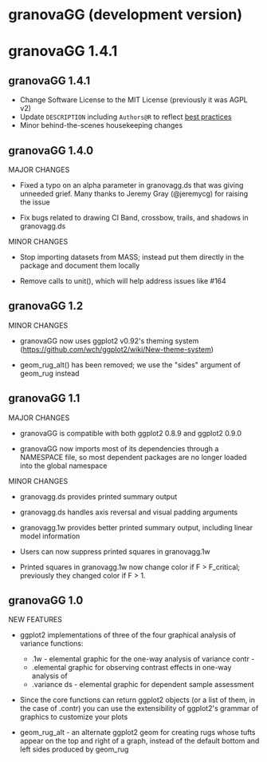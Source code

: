# granovaGG (development version)

# granovaGG 1.4.1

## granovaGG 1.4.1

-   Change Software License to the MIT License (previously it was AGPL v2)
-   Update `DESCRIPTION` including `Authors@R` to reflect [best practices](https://r-pkgs.org/description.html#sec-description-authors-at-r)
-   Minor behind-the-scenes housekeeping changes

## granovaGG 1.4.0

MAJOR CHANGES

-   Fixed a typo on an alpha parameter in granovagg.ds that was giving unneeded grief.
    Many thanks to Jeremy Gray (@jeremycg) for raising the issue

-   Fix bugs related to drawing CI Band, crossbow, trails, and shadows in granovagg.ds

MINOR CHANGES

-   Stop importing datasets from MASS; instead put them directly in the package and document them locally

-   Remove calls to unit(), which will help address issues like #164

## granovaGG 1.2

MINOR CHANGES

-   granovaGG now uses ggplot2 v0.92's theming system (<https://github.com/wch/ggplot2/wiki/New-theme-system>)

-   geom_rug_alt() has been removed; we use the "sides" argument of geom_rug instead

## granovaGG 1.1

MAJOR CHANGES

-   granovaGG is compatible with both ggplot2 0.8.9 and ggplot2 0.9.0

-   granovaGG now imports most of its dependencies through a NAMESPACE file, so most dependent packages are no longer loaded into the global namespace

MINOR CHANGES

-   granovagg.ds provides printed summary output

-   granovagg.ds handles axis reversal and visual padding arguments

-   granovagg.1w provides better printed summary output, including linear model information

-   Users can now suppress printed squares in granovagg.1w

-   Printed squares in granovagg.1w now change color if F \> F_critical; previously they changed color if F \> 1.

## granovaGG 1.0

NEW FEATURES

-   ggplot2 implementations of three of the four graphical analysis of variance functions:

    -   .1w - elemental graphic for the one-way analysis of variance contr -
    -   .elemental graphic for observing contrast effects in one-way analysis of
    -   .variance ds - elemental graphic for dependent sample assessment

-   Since the core functions can return ggplot2 objects (or a list of them, in the case of .contr) you can use the extensibility of ggplot2's grammar of graphics to customize your plots

-   geom_rug_alt - an alternate ggplot2 geom for creating rugs whose tufts appear on the top and right of a graph, instead of the default bottom and left sides produced by geom_rug
